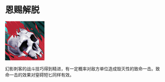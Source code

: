 # 恩赐解脱

![](game/resource/flash3/images/spellicons/mjz_phantom_assassin_coup_de_grace.png)

幻影刺客的战斗技巧得到精进，有一定概率对敌方单位造成毁灭性的致命一击。致命一击的效果对窒碍短匕同样有效。